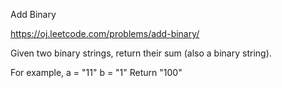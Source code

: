 Add Binary

https://oj.leetcode.com/problems/add-binary/

Given two binary strings, return their sum (also a binary string).

For example,
a = "11"
b = "1"
Return "100"
